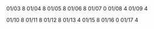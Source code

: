 01/03 8
01/04 8
01/05 8
01/06 8
01/07 0
01/08 4
01/09 4


01/10 8
01/11 8
01/12 8
01/13 4
01/15 8
01/16 0
01/17 4